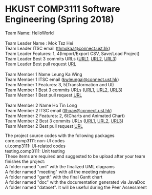 # HKUST COMP3111 Software Engineering (Spring 2018)
Team Name: HelloWorld<br>
<br>
Team Leader Name : Mok Tsz Hei<br>
Team Leader ITSC email (thmokaa@connect.ust.hk)<br>
Team Leader Features: 1, 4(Import/Export CSV, Save/Load Project)<br>
Team Leader Best 3 commits URLs (<a href="https://github.com/petermok1997ust/COMP3111-HelloWorld/commit/6678a0a713df65b0e6c75b33d7fcc473094f7b55">URL1</a>, <a href="https://github.com/petermok1997ust/COMP3111-HelloWorld/commit/f1264965111f64129ba211680ab3e29156e97c83">URL2</a>, <a href="https://github.com/petermok1997ust/COMP3111-HelloWorld/commit/e33572bf8d0079588175cadf91d3dfb642a32d7c">URL3</a>)<br>
Team Leader Best pull request <a href="https://github.com/petermok1997ust/COMP3111-HelloWorld/commit/5641609300eb1537fb9d511677ca51c4fc582003">URL</a><br>
<br>
Team Member 1 Name Leung Ka Wing<br>
Team Member 1 ITSC email (kwleungaj@connect.ust.hk)<br>
Team Member 1 Features: 3, 5(Transformation and UI)<br>
Team Member 1 Best 3 commits URLs (<a href="https://github.com/petermok1997ust/COMP3111-HelloWorld/commit/72cac00714824619159be1572e847b461878591f">URL1</a>, <a href="https://github.com/petermok1997ust/COMP3111-HelloWorld/commit/42ede8f9071479bc0595941ab3fdeef9aad2a054">URL2</a>, <a href="https://github.com/petermok1997ust/COMP3111-HelloWorld/commit/bdb07066d220104f6ddef48f14f00e244c6146ae">URL3</a>)<br>
Team Member 1 Best pull request <a href="https://github.com/petermok1997ust/COMP3111-HelloWorld/commit/6a1cd9f539fb24e2ee1bc83b1a5d0355452852d8">URL</a><br>
<br>
Team Member 2 Name Ho Tin Long<br>
Team Member 2 ITSC email (tlhoae@connect.ust.hk)<br>
Team Member 2 Features: 2, 6(Charts and Animated Chart)<br>
Team Member 2 Best 3 commits URLs (<a href="https://github.com/petermok1997ust/COMP3111-HelloWorld/commit/305082c874113ed15c49b335fee0712e61ed379c">URL1</a>, <a href="https://github.com/petermok1997ust/COMP3111-HelloWorld/commit/c156f34d8011f9aa1aa7acfb3427914feec2eaa9">URL2</a>, <a href="https://github.com/petermok1997ust/COMP3111-HelloWorld/commit/f4916c1b4042d8b189d27701d7486987033a496b">URL3</a>)<br>
Team Member 2 Best pull request <a href="https://github.com/petermok1997ust/COMP3111-HelloWorld/commit/cce7ab6790add779685dbea46199c9d598b11387">URL</a><br>


The project source codes with the following packages<br>
core.comp3111: non-UI codes<br>
ui.comp3111: UI-related codes<br>
testing.comp3111: Unit testing<br>
These items are required and suggested to be upload after your team finishes the project:<br>
A folder named "uml" with the finalized UML diagrams<br>
A folder named "meeting" with all the meeting minutes<br>
A folder named "gantt" with the final Gantt chart<br>
A folder named "doc" with the documentation generated via JavaDoc<br>
A folder named "dataset". It will be useful during the Peer Assessment<br>
